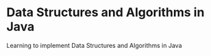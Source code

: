 # Data Structures and Algorithms in Java
Learning to implement Data Structures and Algorithms in Java
